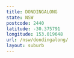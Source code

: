 ```yaml
---
title: DONDINGALONG
state: NSW
postcode: 2440
latitude: -30.375791
longitude: 153.019648
url: /nsw/dondingalong/
layout: suburb
---
```

